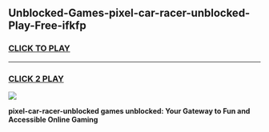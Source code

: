 
## Unblocked-Games-pixel-car-racer-unblocked-Play-Free-ifkfp
<h3>
<a href="https://premium76.site?title=pixel-car-racer-unblocked&ref=21A">CLICK TO PLAY</a></h3>
<hr>

<h3>
<a href="https://premium76.site?title=pixel-car-racer-unblocked&ref=21A">CLICK 2 PLAY</a>
  
</h3>

<a href="https://premium76.site?title=pixel-car-racer-unblocked&ref=21A"><img src="https://clearcache.store/games.png"></a>


**pixel-car-racer-unblocked games unblocked: Your Gateway to Fun and Accessible Online Gaming**
